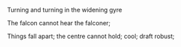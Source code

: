 Turning and turning in the widening gyre

The falcon cannot hear the falconer;

Things fall apart; the centre cannot hold;
cool;
draft
robust;
